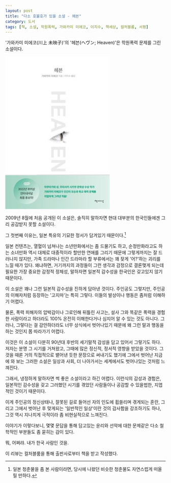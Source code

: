 ```yaml
---
layout: post
title: "다소 호불호가 있을 소설 - 헤븐"
category: 도서
tags: [책, 소설, 학원폭력, 가와카미 미에코, 이지수, 책세상, 컬처블룸, 서평]
---
```


'가와카미 미에코(川上 未映子)'의
'헤븐(ヘヴン; Heaven)'은
학원폭력 문제를 그린 소설이다.

![표지](/images/book/heaven-book-h480.jpg)

2009년 8월에 처음 공개된 이 소설은,
솔직히 말하자면 현대 대부분의 한국인들에겐 그리 공감받지 못할 소설이다.

그 첫번째 이유는, 일본 특유의 기묘한 정서가 담겨있기 때문이다.[^1]

[^1]: 일본 청춘물을 좀 본 사람이라면, 당시에 나왔던 비슷한 청춘물도 자연스럽게 떠올릴 만하다.

일본 컨텐츠는,
열혈이 넘쳐나는 소년만화에서는 좀 드물기도 하고,
순정만화라고도 하는 소녀만화 역시 대체로 대중적이라 할만한 연애를 그리기 때문에 그렇게까지는 잘 드러나지 않지만,
가족 드라마나 인간 드라마라 할 부류에서는 꽤 잦게 '어?'하는 괴리를 느낄 때가 있다.
왜냐하면, 거기까지의 과정들이 그런 생각과 감정으로 결론맺게 되는데 필요한 가장 중요한 감정적 정체성,
말하자면 일본적 감수성을 한국인은 갖고있지 않기 때문이다.

이 소설은 꽤나 그런 일본적 감수성을 진하게 담아낸 것이다.
주인공도 그렇지만, 주인공의 이해자처럼 등장하는 '고지마'는 특히 그렇다.
이들의 발상이나 행동은 좀처럼 이해하기 어렵다.

물론, 폭력 피해자의 압박감이나 그로인해 뒤틀린 사고는,
설사 그와 똑같은 폭력을 경험한 사람이라고 하더라도 100% 온전히 이해한다거나 심지어 알 수 있는 것도 아니다.
그러나, 그렇다는 걸 감안하더라도 너무 상식에서 벗어나있기 때문에
왜 그런 말과 행동을 하는 것인지 쫌 따라가기 어렵다.

이것은 이 소설이 다분히 90년대 후반의 세기말적 감성을 담고 있어서 그렇기도 하다.
저자는 분명 그 시기를 거쳐왔고,
그때에 많은 정신적, 정서적 영향을 받았을 것이다.
그것을 때론 거의 직접적으로 뱉어낸 듯한 문장으로 써내기도 했기에
그에서 벗어난 지금에 와 보는 그러한 소설은
일상과 사회, 더 나아가서는 세계에서도 벗어나있는 것처럼 느껴진다.

그래서, 냉정하게 말하자면 썩 좋은 소설이라고 하긴 어렵다.
이런식의 감성과 경험은, 일본적인 감수성을 갖고 그러했던 시기를 겪었던 사람들이나 공감할 수 있을법한, 지엽적인 것이기 때문이다.

이게 주인공의 정신상태나,
잘못된 길로 들어선 자의 인도에 휩쓸리며 겪게되는 혼란,
그리고 그에서 벗어난 후 맞게되는 '일반적인 일상'이란 것의 감사함을 강조하기도 하나,
그것 역시 지나치게 극적이라 좀 비현실적으로 느껴진다.

이야기가 이렇다보니,
몇몇 문답을 통해 담고있는 윤리와 선악에 대한 문제같은
다소 철학적인 부분들도 좀 묻히는 감이 있다.

뭐, 어쩌랴.
내가 한국 사람인 것을.



<div class="im im-info">
이 리뷰는 컬처블룸을 통해 출판사로부터 책을 받고 작성했다.
</div>
